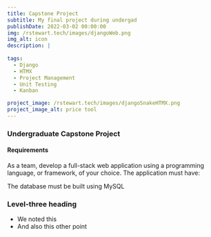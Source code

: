 ```yaml
---
title: Capstone Project 
subtitle: My final project during undergad 
publishDate: 2022-03-02 00:00:00
img: /rstewart.tech/images/djangoWeb.png
img_alt: icon
description: |
  
tags:
  - Django
  - HTMX
  - Project Management
  - Unit Testing
  - Kanban

project_image: /rstewart.tech/images/djangoSnakeHTMX.png
project_image_alt: price tool
---
```


### Undergraduate Capstone Project

#### Requirements

As a team, develop a full-stack web application using a programming language, or framework, of your choice. The application must have:

The database must be built using MySQL

### Level-three heading

- We noted this
- And also this other point
